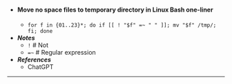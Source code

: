 - #### Move no space files to temporary directory in Linux Bash one-liner
    - `for f in {01..23}*; do if [[ ! "$f" =~ " " ]]; mv "$f" /tmp/; fi; done`
- ***Notes***
    - `!` # Not
    - `=~` # Regular expression
- ***References***
    - ChatGPT
- ---
